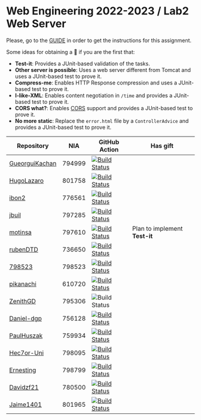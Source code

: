 # Web Engineering 2022-2023 / Lab2 Web Server

Please, go to the [GUIDE](docs/GUIDE.md) in order to get the instructions for this assignment.

Some ideas for obtaining a :gift: if you are the first that:

- **Test-it**: Provides a JUnit-based validation of the tasks.
- **Other server is possible**: Uses a web server different from Tomcat and uses a JUnit-based test to prove it.
- **Compress-me**: Enables HTTP Response compression and uses a JUnit-based test to prove it.
- **I-like-XML**: Enables content negotiation in `/time` and provides a JUnit-based test to prove it.
- **CORS what?**: Enables [CORS](https://developer.mozilla.org/es/docs/Web/HTTP/CORS) support and provides a JUnit-based test to prove it.
- **No more static**: Replace the `error.html` file by a `ControllerAdvice` and provides a JUnit-based test to prove it.

Repository | NIA    | GitHub Action | Has gift
----------|--------|---------------|-----
[GueorguiKachan](https://github.com/GueorguiKachan/lab2-web-server/tree/work) |794999 | [![Build Status](https://github.com/GueorguiKachan/lab2-web-server/actions/workflows/CI.yml/badge.svg?branch=work&event=push)](https://github.com/GueorguiKachan/lab2-web-server/actions/workflows/CI.yml) | 
[HugoLazaro](https://github.com/HugoLazaro/lab2-web-server/tree/work) | 801758 | [![Build Status](https://github.com/HugoLazaro/lab2-web-server/actions/workflows/CI.yml/badge.svg?branch=work&event=push)](https://github.com/HugoLazaro/lab2-web-server/actions/workflows/CI.yml) |
[ibon2](https://github.com/Ibon2/lab2-web-server/tree/work) | 776561 | [![Build Status](https://github.com/Ibon2/lab2-web-server/actions/workflows/CI.yml/badge.svg?branch=work&event=push)](https://github.com/Ibon2/lab2-web-server/actions/workflows/CI.yml) |
[jbuil](https://github.com/jbuil/lab2-web-server/tree/work) | 797285 | [![Build Status](https://github.com/jbuil/lab2-web-server/actions/workflows/CI.yml/badge.svg?branch=work&event=push)](https://github.com/jbuil/lab2-web-server/actions/workflows/CI.yml) |
[motinsa](https://github.com/motinsa/lab2-web-server/tree/work) | 797610 | [![Build Status](https://github.com/motinsa/lab2-web-server/actions/workflows/CI.yml/badge.svg?branch=work&event=push)](https://github.com/motinsa/lab2-web-server/actions/workflows/CI.yml) | Plan to implement **Test-it** |
[rubenDTD](https://github.com/rubenDTD/lab2-web-server/tree/work) | 736650 | [![Build Status](https://github.com/rubenDTD/lab2-web-server/actions/workflows/CI.yml/badge.svg?branch=work&event=push)](https://github.com/rubenDTD/lab2-web-server/actions/workflows/CI.yml)
[798523](https://github.com/798523/lab2-web-server/tree/work) | 798523 | [![Build Status](https://github.com/798523/lab2-web-server/actions/workflows/CI.yml/badge.svg?branch=work&event=push)](https://github.com/798523/lab2-web-server/actions/workflows/CI.yml) |
[pikanachi](https://github.com/pikanachi/lab2-web-server/tree/work) | 610720 | [![Build Status](https://github.com/pikanachi/lab2-web-server/actions/workflows/CI.yml/badge.svg?branch=work&event=push)](https://github.com/pikanachi/lab2-web-server/actions/workflows/CI.yml)
[ZenithGD](https://github.com/ZenithGD/lab2-web-server/tree/work) | 795306 | ![Build Status](https://github.com/ZenithGD/lab2-web-server/actions/workflows/CI.yml/badge.svg?branch=work&event=push)
[Daniel-dgp](https://github.com/Daniel-dgp/lab2-web-server/tree/work) | 756128 | [![Build Status](https://github.com/Daniel-dgp/lab2-web-server/actions/workflows/CI.yml/badge.svg?branch=work&event=push)](https://github.com/Daniel-dgp/lab2-web-server/actions/workflows/CI.yml)
[PaulHuszak](https://github.com/paul-huszak/lab2-web-server/tree/work) | 759934 | [![Build Status](https://github.com/paul-huszak/lab2-web-server/actions/workflows/CI.yml/badge.svg?branch=work&event=push)](https://github.com/paul-huszak/lab2-web-server/actions/workflows/CI.yml)
[Hec7or-Uni](https://github.com/Hec7or-Uni/lab2-web-server/tree/work)|798095|  [![Build Status](https://github.com/Hec7or-Uni/lab2-web-server/actions/workflows/CI.yml/badge.svg?branch=work&event=push)](https://github.com/Hec7or-Uni/lab2-web-server/actions/workflows/CI.yml)
[Ernesting](https://github.com/Ernesting/lab2-web-server/tree/work) | 798799 | [![Build Status](https://github.com/Ernesting/lab2-web-server/actions/workflows/CI.yml/badge.svg?branch=work&event=push)](https://github.com/Ernesting/lab2-web-server/actions/workflows/CI.yml)
[Davidzf21](https://github.com/Davidzf21/lab2-web-server/tree/work) | 780500 | [![Build Status](https://github.com/Davidzf21/lab2-web-server/actions/workflows/CI.yml/badge.svg)](https://github.com/Davidzf21/lab2-web-server/actions/workflows/CI.yml)
[Jaime1401](https://github.com/Jaime1401/lab2-web-server/tree/work) | 801965 | [![Build Status](https://github.com/Jaime1401/lab2-web-server/actions/workflows/CI.yml/badge.svg?branch=work&event=push)](https://github.com/Jaime1401/lab2-web-server/actions/workflows/CI.yml)           |
